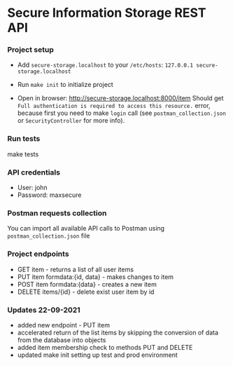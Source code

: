 # Secure Information Storage REST API

### Project setup

* Add `secure-storage.localhost` to your `/etc/hosts`: `127.0.0.1 secure-storage.localhost`

* Run `make init` to initialize project

* Open in browser: http://secure-storage.localhost:8000/item Should get `Full authentication is required to access this resource.` error, because first you need to make `login` call (see `postman_collection.json` or `SecurityController` for more info).

### Run tests

make tests

### API credentials

* User: john
* Password: maxsecure

### Postman requests collection

You can import all available API calls to Postman using `postman_collection.json` file

### Project endpoints

* GET item - returns a list of all user items
* PUT item formdata:{id, data} - makes changes to item
* POST item formdata:{data} - creates a new item
* DELETE items/{id} - delete exist user item by id

### Updates 22-09-2021

* added new endpoint - PUT item
* accelerated return of the list items by skipping the conversion of data from the database into objects
* added item membership check to methods PUT and DELETE
* updated make init setting up test and prod environment
